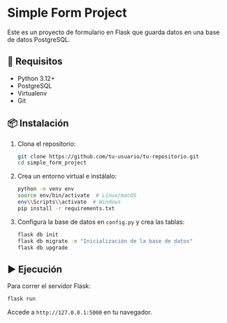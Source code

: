 # Simple Form Project

Este es un proyecto de formulario en Flask que guarda datos en una base de datos PostgreSQL.

## 🚀 Requisitos

- Python 3.12+
- PostgreSQL
- Virtualenv
- Git

## 📦 Instalación

1. Clona el repositorio:

   ```sh
   git clone https://github.com/tu-usuario/tu-repositorio.git
   cd simple_form_project
   ```

2. Crea un entorno virtual e instálalo:

   ```sh
   python -m venv env
   source env/bin/activate  # Linux/macOS
   env\\Scripts\\activate  # Windows
   pip install -r requirements.txt
   ```

3. Configura la base de datos en `config.py` y crea las tablas:

   ```sh
   flask db init
   flask db migrate -m "Inicialización de la base de datos"
   flask db upgrade
   ```

## ▶️ Ejecución

Para correr el servidor Flask:

```sh
flask run
```

Accede a `http://127.0.0.1:5000` en tu navegador.